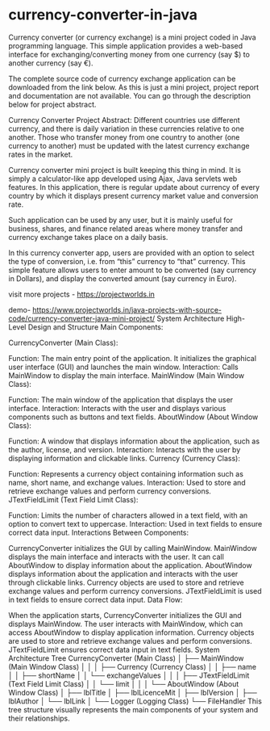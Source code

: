 # currency-converter-in-java


Currency converter (or currency exchange) is a mini project coded in Java programming language. This simple application provides a web-based interface for exchanging/converting money from one currency (say $) to another currency (say €).

The complete source code of currency exchange application can be downloaded from the link below. As this is just a mini project, project report and documentation are not available. You can go through the description below for project abstract.

Currency Converter Project Abstract:
Different countries use different currency, and there is daily variation in these currencies relative to one another. Those who transfer money from one country to another (one currency to another) must be updated with the latest currency exchange rates in the market.

Currency converter mini project is built keeping this thing in mind. It is simply a calculator-like app developed using Ajax, Java servlets web features. In this application, there is regular update about currency of every country by which it displays present currency market value and conversion rate.

Such application can be used by any user, but it is mainly useful for business, shares, and finance related areas where money transfer and currency exchange takes place on a daily basis.

In this currency converter app, users are provided with an option to select the type of conversion, i.e. from “this” currency to “that” currency. This simple feature allows users to enter amount to be converted (say currency in Dollars), and display the converted amount (say currency in Euro).



visit more projects - https://projectworlds.in

demo- https://www.projectworlds.in/java-projects-with-source-code/currency-converter-java-mini-project/
System Architecture
High-Level Design and Structure
Main Components:

CurrencyConverter (Main Class):

Function: The main entry point of the application. It initializes the graphical user interface (GUI) and launches the main window.
Interaction: Calls MainWindow to display the main interface.
MainWindow (Main Window Class):

Function: The main window of the application that displays the user interface.
Interaction: Interacts with the user and displays various components such as buttons and text fields.
AboutWindow (About Window Class):

Function: A window that displays information about the application, such as the author, license, and version.
Interaction: Interacts with the user by displaying information and clickable links.
Currency (Currency Class):

Function: Represents a currency object containing information such as name, short name, and exchange values.
Interaction: Used to store and retrieve exchange values and perform currency conversions.
JTextFieldLimit (Text Field Limit Class):

Function: Limits the number of characters allowed in a text field, with an option to convert text to uppercase.
Interaction: Used in text fields to ensure correct data input.
Interactions Between Components:

CurrencyConverter initializes the GUI by calling MainWindow.
MainWindow displays the main interface and interacts with the user. It can call AboutWindow to display information about the application.
AboutWindow displays information about the application and interacts with the user through clickable links.
Currency objects are used to store and retrieve exchange values and perform currency conversions.
JTextFieldLimit is used in text fields to ensure correct data input.
Data Flow:

When the application starts, CurrencyConverter initializes the GUI and displays MainWindow.
The user interacts with MainWindow, which can access AboutWindow to display application information.
Currency objects are used to store and retrieve exchange values and perform conversions.
JTextFieldLimit ensures correct data input in text fields.
System Architecture Tree
CurrencyConverter (Main Class)
│
├── MainWindow (Main Window Class)
│   │
│   ├── Currency (Currency Class)
│   │   ├── name
│   │   ├── shortName
│   │   └── exchangeValues
│   │
│   ├── JTextFieldLimit (Text Field Limit Class)
│   │   └── limit
│   │
│   └── AboutWindow (About Window Class)
│       ├── lblTitle
│       ├── lblLicenceMit
│       ├── lblVersion
│       ├── lblAuthor
│       └── lblLink
│
└── Logger (Logging Class)
    └── FileHandler
This tree structure visually represents the main components of your system and their relationships.
